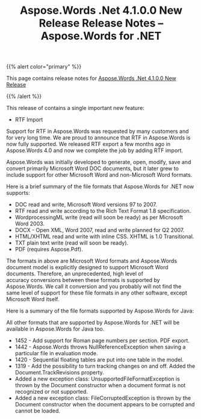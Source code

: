 ﻿---
title: Aspose.Words .Net 4.1.0.0 New Release Release Notes – Aspose.Words for .NET
articleTitle: Aspose.Words .Net 4.1.0.0 New Release Release Notes
linktitle: Aspose.Words .Net 4.1.0.0 New Release Release Notes
description: "Aspose.Words .Net 4.1.0.0 New Release Release Notes – learn about the latest updates and fixes."
type: docs
weight: 190
url: /net/aspose-words-net-4-1-0-0-new-release-release-notes/
---

{{% alert color="primary" %}}

This page contains release notes for [Aspose.Words .Net 4.1.0.0 New Release](https://downloads.aspose.com/words/net)

{{% /alert %}}

This release of contains a single important new feature:

- RTF Import

Support for RTF in Aspose.Words was requested by many customers and for very long time. We are proud to announce that RTF in Aspose.Words is now fully supported. We released RTF export a few months ago in Aspose.Words 4.0 and now we complete the job by adding RTF import.

Aspose.Words was initially developed to generate, open, modify, save and convert primarily Microsoft Word DOC documents, but it later grew to include support for other Microsoft Word and non-Microsoft Word formats.

Here is a brief summary of the file formats that Aspose.Words for .NET now supports:

- DOC read and write, Microsoft Word versions 97 to 2007.
- RTF read and write according to the Rich Text Format 1.8 specification.
- WordprocessingML write (read will soon be ready) as per Microsoft Word 2003.
- DOCX - Open XML, Word 2007, read and write planned for Q2 2007.
- HTML/XHTML read and write with inline CSS. XHTML is 1.0 Transitional.
- TXT plain text write (read will soon be ready).
- PDF (requires Aspose.Pdf).

The formats in above are Microsoft Word formats and Aspose.Words document model is explicitly designed to support Microsoft Word documents. Therefore, an unprecedented, high level of accuracy conversions between these formats is supported by Aspose.Words. We call it conversion and you probably will not find the same level of support for these file formats in any other software, except Microsoft Word itself.

Here is a summary of the file formats supported by Aspose.Words for Java:

All other formats that are supported by Aspose.Words for .NET will be available in Aspose.Words for Java too.

- 1452 - Add support for Roman page numbers per section. PDF export.
- 1442 - Aspose.Words throws NullReferenceException when saving a particular file in evaluation mode.
- 1420 - Sequential floating tables are put into one table in the model.
- 1319 - Add the possibility to turn tracking changes on and off. Added the Document.TrackRevisions property.
- Added a new exception class: UnsupportedFileFormatException is thrown by the Document constructor when a document format is not recognized or not supported.
- Added a new exception class: FileCorruptedException is thrown by the Document constructor when the document appears to be corrupted and cannot be loaded.
